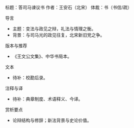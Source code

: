 标题：答司马谏议书
作者：王安石（北宋）
体裁：书（书信/疏）

导言
- 主题：变法与政见之辩，礼法与情理之衡。
- 背景：与司马光的政见往复，北宋新旧党之争。

版本与推荐
- 《王文公文集》、中华书局本。

文本
- 待补：校勘后录。

注释与译
- 待补：典章制度、术语释义、今译。

赏析要点
- 论辩结构与修辞；新法背景与史论价值。